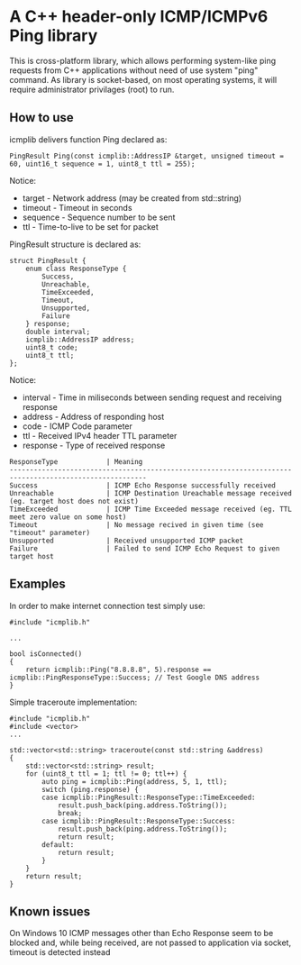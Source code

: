 # A C++ header-only ICMP/ICMPv6 Ping library

This is cross-platform library, which allows performing system-like ping requests from C++ applications without need of use system "ping" command.
As library is socket-based, on most operating systems, it will require administrator privilages (root) to run.

## How to use

icmplib delivers function Ping declared as:
```
PingResult Ping(const icmplib::AddressIP &target, unsigned timeout = 60, uint16_t sequence = 1, uint8_t ttl = 255);
```
Notice:
* target - Network address (may be created from std::string)
* timeout - Timeout in seconds
* sequence - Sequence number to be sent
* ttl - Time-to-live to be set for packet

PingResult structure is declared as:
```
struct PingResult {
    enum class ResponseType {
        Success,
        Unreachable,
        TimeExceeded,
        Timeout,
        Unsupported,
        Failure
    } response;
    double interval;
    icmplib::AddressIP address;
    uint8_t code;
    uint8_t ttl;
};
```
Notice:
* interval - Time in miliseconds between sending request and receiving response
* address - Address of responding host
* code - ICMP Code parameter
* ttl - Received IPv4 header TTL parameter 
* response - Type of received response

```
ResponseType            | Meaning
--------------------------------------------------------------------------------------------------------
Success                 | ICMP Echo Response successfully received
Unreachable             | ICMP Destination Ureachable message received (eg. target host does not exist)
TimeExceeded            | ICMP Time Exceeded message received (eg. TTL meet zero value on some host)
Timeout                 | No message recived in given time (see "timeout" parameter)
Unsupported             | Received unsupported ICMP packet
Failure                 | Failed to send ICMP Echo Request to given target host
```

## Examples

In order to make internet connection test simply use:
```
#include "icmplib.h"

...

bool isConnected()
{
    return icmplib::Ping("8.8.8.8", 5).response == icmplib::PingResponseType::Success; // Test Google DNS address
}
```

Simple traceroute implementation:
```
#include "icmplib.h"
#include <vector>
...

std::vector<std::string> traceroute(const std::string &address)
{
    std::vector<std::string> result;
    for (uint8_t ttl = 1; ttl != 0; ttl++) {
        auto ping = icmplib::Ping(address, 5, 1, ttl);
        switch (ping.response) {
        case icmplib::PingResult::ResponseType::TimeExceeded:
            result.push_back(ping.address.ToString());
            break;
        case icmplib::PingResult::ResponseType::Success:
            result.push_back(ping.address.ToString());
            return result;
        default:
            return result;
        }
    }
    return result;
}
```

## Known issues

On Windows 10 ICMP messages other than Echo Response seem to be blocked and, while being received, are not passed to application via socket, timeout is detected instead
